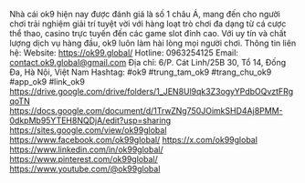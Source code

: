 Nhà cái ok9 hiện nay được đánh giá là số 1 châu Á, mang đến cho người chơi trải nghiệm giải trí tuyệt vời với hàng loạt trò chơi đa dạng từ cá cược thể thao, casino trực tuyến đến các game slot đỉnh cao. Với uy tín và chất lượng dịch vụ hàng đầu, ok9 luôn làm hài lòng mọi người chơi.
Thông tin liên hệ:
Website: https://ok99.global/
Hotline: 0963254125
Email: contact.ok9.global@gmail.com
Địa chỉ: 6/P. Cát Linh/25B 30, Tổ 14, Đống Đa, Hà Nội, Việt Nam
Hashtag: #ok9 #trung_tam_ok9 #trang_chu_ok9 #app_ok9 #link_ok9
https://drive.google.com/drive/folders/1_JEN8Ul9qk3Z3ogyYPdbOQvztFRgqoTN
https://docs.google.com/document/d/1TrwZNg750JOimkSHD4Aj8PMM-0dkpMb95YTEH8NQDjA/edit?usp=sharing
https://sites.google.com/view/ok99global
https://www.facebook.com/ok99global/
https://x.com/ok99global
https://www.linkedin.com/in/ok99global/
https://www.pinterest.com/ok99global/
https://www.youtube.com/@ok99global
